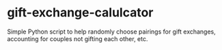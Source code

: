 # gift-exchange-calulcator
Simple Python script to help randomly choose pairings for gift exchanges, accounting for couples not gifting each other, etc.
